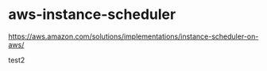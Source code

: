 # aws-instance-scheduler

https://aws.amazon.com/solutions/implementations/instance-scheduler-on-aws/

test2
